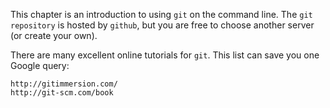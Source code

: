 This chapter is an introduction to using `git` on the command line. The
`git repository` is hosted by `github`, but you are free to choose
another server (or create your own).

There are many excellent online tutorials for `git`. This list can save
you one Google query:

    http://gitimmersion.com/
    http://git-scm.com/book
